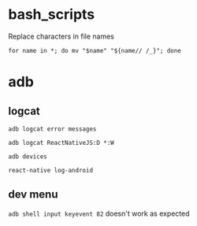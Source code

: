# bash_scripts

Replace characters in file names

`for name in *; do mv "$name" "${name// /_}"; done`


# adb 

## logcat

`adb logcat error messages`

`adb logcat ReactNativeJS:D *:W`

`adb devices`

`react-native log-android`

## dev menu
`adb shell input keyevent 82` doesn't work as expected
